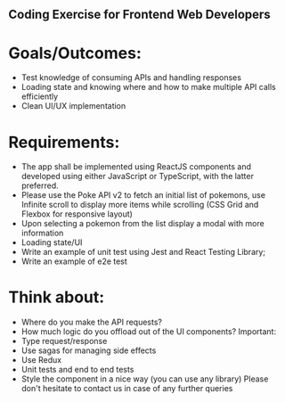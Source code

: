 ## Coding Exercise for Frontend Web Developers

# Goals/Outcomes:

- Test knowledge of consuming APIs and handling responses
- Loading state and knowing where and how to make multiple API calls
  efficiently
- Clean UI/UX implementation

# Requirements:

- The app shall be implemented using ReactJS components and developed using either JavaScript or TypeScript, with the latter preferred.
- Please use the Poke API v2 to fetch an initial list of pokemons, use Infinite scroll to display more items while scrolling (CSS Grid and Flexbox for responsive layout)
- Upon selecting a pokemon from the list display a modal with more information
- Loading state/UI
- Write an example of unit test using Jest and React Testing Library;
- Write an example of e2e test

# Think about:

- Where do you make the API requests?
- How much logic do you offload out of the UI components?
  Important:
- Type request/response
- Use sagas for managing side effects
- Use Redux
- Unit tests and end to end tests
- Style the component in a nice way (you can use any library)
  Please don't hesitate to contact us in case of any further queries
